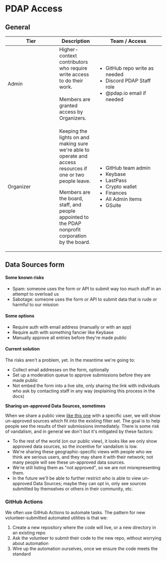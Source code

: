 # PDAP Access

## General

<table><thead><tr><th width="150">Tier</th><th>Description</th><th width="200">Team / Access</th></tr></thead><tbody><tr><td>Admin</td><td>Higher-context contributors who require write access to do their work.<br><br>Members are granted access by Organizers.</td><td><ul><li>GitHub repo write as needed</li><li>Discord PDAP Staff role</li><li>@pdap.io email if needed</li></ul></td></tr><tr><td>Organizer</td><td><p>Keeping the lights on and making sure we're able to operate and access resources if one or two people leave. </p><p></p><p>Members are the board, staff, and people appointed to the PDAP nonprofit corporation by the board.</p></td><td><ul><li>GitHub team admin</li><li>Keybase</li><li>LastPass</li><li>Crypto wallet</li><li>Finances</li><li>All Admin items</li><li>GSuite</li></ul></td></tr></tbody></table>

## Data Sources form

#### Some known risks

* Spam: someone uses the form or API to submit way too much stuff in an attempt to overload us
* Sabotage: someone uses the form or API to submit data that is rude or harmful to our mission

#### Some options

* Require auth with email address (manually or with an app)
* Require auth with something fancier like Keybase
* Manually approve all entries before they're made public

#### Current solution

The risks aren't a problem, yet. In the meantime we're going to:

* Collect email addresses on the form, optionally
* Set up a moderation queue to approve submissions before they are made public
* Not embed the form into a live site, only sharing the link with individuals who ask by contacting staff in any way (explaining this process in the docs)

**Sharing un-approved Data Sources, sometimes**

When we share a public view [like this one](https://airtable.com/shrZgN3ZWviwXpPjx) with a specific user, we will show un-approved sources which fit into the existing filter set. The goal is to help people see the results of their submissions immediately. There is some risk of vandalism, and in general we don't but it's mitigated by these factors:

* To the rest of the world (on our public view), it looks like we only show approved data sources, so the incentive for vandalism is low.
* We're sharing these geographic-specific views with people who we think are serious users, and they may share it with their network; not many people will see these un-approved data sources.
* We're still listing them as "not approved", so we are not misrepresenting them.
* In the future we'll be able to further restrict who is able to view un-approved Data Sources; maybe they can opt in, only see sources submitted by themselves or others in their community, etc.

### GitHub Actions

We often use GitHub Actions to automate tasks. The pattern for new volunteer-submitted automated utilities is that we:

1. Create a new repository where the code will live, or a new directory in an existing repo
2. Ask the volunteer to submit their code to the new repo, without worrying about automation
3. Wire up the automation ourselves, once we ensure the code meets the standard
